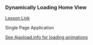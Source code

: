 ### Dynamically Loading Home View

[Lesson Link](https://www.coursera.org/learn/html-css-javascript-for-web-developers/lecture/n14Z3/lecture-60-dynamically-loading-home-view-content)

Single Page Application

[See Ajaxload.info for loading animations](http://ajaxload.info/)
